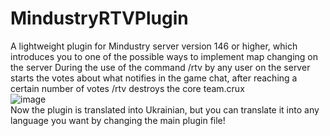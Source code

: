 # MindustryRTVPlugin
A lightweight plugin for Mindustry server version 146 or higher, which introduces you to one of the possible ways to implement map changing on the server
During the use of the command /rtv by any user on the server starts the votes about what notifies in the game chat, after reaching a certain number of votes /rtv destroys the core team.crux
<br>
![image](https://github.com/makarasty/MindustryRTVPlugin/assets/71918286/68e704db-d7a5-42fd-a3ec-41330648017c)
<br>
Now the plugin is translated into Ukrainian, but you can translate it into any language you want by changing the main plugin file!
